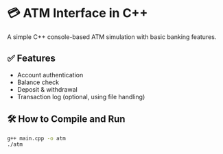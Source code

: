 # 💳 ATM Interface in C++

A simple C++ console-based ATM simulation with basic banking features.

## ✅ Features
- Account authentication
- Balance check
- Deposit & withdrawal
- Transaction log (optional, using file handling)

## 🛠️ How to Compile and Run
```bash
g++ main.cpp -o atm
./atm
